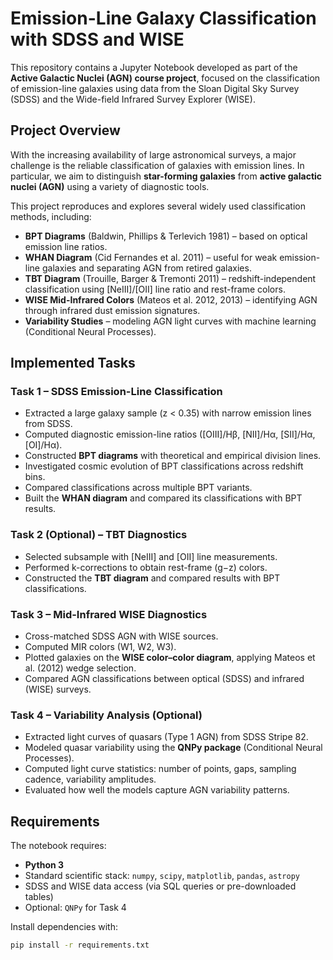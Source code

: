 # Emission-Line Galaxy Classification with SDSS and WISE  

This repository contains a Jupyter Notebook developed as part of the **Active Galactic Nuclei (AGN) course project**, focused on the classification of emission-line galaxies using data from the Sloan Digital Sky Survey (SDSS) and the Wide-field Infrared Survey Explorer (WISE).  

## Project Overview  
With the increasing availability of large astronomical surveys, a major challenge is the reliable classification of galaxies with emission lines. In particular, we aim to distinguish **star-forming galaxies** from **active galactic nuclei (AGN)** using a variety of diagnostic tools.  

This project reproduces and explores several widely used classification methods, including:  
- **BPT Diagrams** (Baldwin, Phillips & Terlevich 1981) – based on optical emission line ratios.  
- **WHAN Diagram** (Cid Fernandes et al. 2011) – useful for weak emission-line galaxies and separating AGN from retired galaxies.  
- **TBT Diagram** (Trouille, Barger & Tremonti 2011) – redshift-independent classification using [NeIII]/[OII] line ratio and rest-frame colors.  
- **WISE Mid-Infrared Colors** (Mateos et al. 2012, 2013) – identifying AGN through infrared dust emission signatures.  
- **Variability Studies** – modeling AGN light curves with machine learning (Conditional Neural Processes).  

## Implemented Tasks  

### **Task 1 – SDSS Emission-Line Classification**  
- Extracted a large galaxy sample (z < 0.35) with narrow emission lines from SDSS.  
- Computed diagnostic emission-line ratios ([OIII]/Hβ, [NII]/Hα, [SII]/Hα, [OI]/Hα).  
- Constructed **BPT diagrams** with theoretical and empirical division lines.  
- Investigated cosmic evolution of BPT classifications across redshift bins.  
- Compared classifications across multiple BPT variants.  
- Built the **WHAN diagram** and compared its classifications with BPT results.  

### **Task 2 (Optional) – TBT Diagnostics**  
- Selected subsample with [NeIII] and [OII] line measurements.  
- Performed k-corrections to obtain rest-frame (g−z) colors.  
- Constructed the **TBT diagram** and compared results with BPT classifications.  

### **Task 3 – Mid-Infrared WISE Diagnostics**  
- Cross-matched SDSS AGN with WISE sources.  
- Computed MIR colors (W1, W2, W3).  
- Plotted galaxies on the **WISE color–color diagram**, applying Mateos et al. (2012) wedge selection.  
- Compared AGN classifications between optical (SDSS) and infrared (WISE) surveys.  

### **Task 4 – Variability Analysis (Optional)**  
- Extracted light curves of quasars (Type 1 AGN) from SDSS Stripe 82.  
- Modeled quasar variability using the **QNPy package** (Conditional Neural Processes).  
- Computed light curve statistics: number of points, gaps, sampling cadence, variability amplitudes.  
- Evaluated how well the models capture AGN variability patterns.  

## Requirements  
The notebook requires:  
- **Python 3**  
- Standard scientific stack: `numpy`, `scipy`, `matplotlib`, `pandas`, `astropy`  
- SDSS and WISE data access (via SQL queries or pre-downloaded tables)  
- Optional: `QNPy` for Task 4  

Install dependencies with:  
```bash
pip install -r requirements.txt
